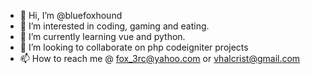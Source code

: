 - 👋 Hi, I’m @bluefoxhound
- 👀 I’m interested in coding, gaming and eating.
- 🌱 I’m currently learning vue and python.
- 💞️ I’m looking to collaborate on php codeigniter projects
- 📫 How to reach me @ fox_3rc@yahoo.com or vhalcrist@gmail.com

<!---
bluefoxhound/bluefoxhound is a ✨ special ✨ repository because its `README.md` (this file) appears on your GitHub profile.
You can click the Preview link to take a look at your changes.
--->
